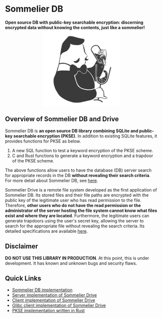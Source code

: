 # Sommelier DB
**Open source DB with public-key searchable encryption: discerning encrypted data without knowing the contents, just like a sommelier!**
<img src="./assets/figs/logo.png" width="50%" style="display: block; margin: auto;">

## Overview of Sommelier DB and Drive
Sommelier DB is **an open source DB library combining SQLite and public-key searchable encryption (PKSE)**. In addition to existing SQLite features, it provides functions for PKSE as below.


1. A new SQL function to test a keyword encryption of the PKSE scheme.
2. C and Rust functions to generate a keyword encryption and a trapdoor of the PKSE scheme.


The above functions allow users to have the database (DB) server search for appropriate records in the DB **without revealing their search criteria**.
For more detail about Sommelier DB, see [here](./db/intro.md).

Sommelier Drive is a remote file system developed as the first application of Sommelier DB. Its stored files and their file paths are encrypted with the public key of the legitimate user who has read permission to the file. Therefore, **other users who do not have the read permission or the administrator of the server hosting the file system cannot know what files exist and where they are located**. Furthermore, the legitimate users can generate trapdoors using the user's secret key, allowing the server to search for the appropriate file without revealing the search criteria.
Its detailed specifications are available [here](./drive/intro.md).

## Disclaimer
**DO NOT USE THIS LIBRARY IN PRODUCTION**. At this point, this is under development. It has known and unknown bugs and security flaws.

## Quick Links
- [Sommelier DB implementation](https://github.com/Sommelier-db/sommelier-db)
- [Server implementation of Sommelier Drive](https://github.com/Sommelier-db/sommelier-db-server)
- [Client implementation of Sommelier Drive](https://github.com/Sommelier-db/sommelier-drive-client)
- [Glibc client implementation of Sommelier Drive](https://github.com/Sommelier-db/sommelier-drive-glibc/tree/drive)
- [PKSE implementation written in Rust](https://github.com/Sommelier-db/rust-searchable-pke)